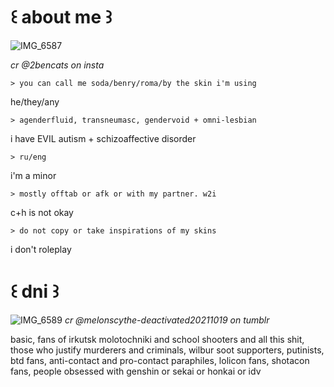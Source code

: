 # ꒰ about me ꒱
![IMG_6587](https://github.com/user-attachments/assets/7288141d-ca81-4c95-b5c2-0928977686c9)

_cr @2bencats on insta_

    > you can call me soda/benry/roma/by the skin i'm using

he/they/any

    > аgеndеrfluid, transneumasc, gendervoid + omni-lesbian

i have EVIL autism + schizoaffective disorder

    > ru/eng

i'm a minor

    > mostly offtab or afk or with my partner. w2i

c+h is not okay 

    > do not copy or take inspirations of my skins

i don't roleplay

# ꒰ dni ꒱
![IMG_6589](https://github.com/user-attachments/assets/b1bf0037-5c0b-4ca9-8ee7-f11e5702635d)
_cr @melonscythe-deactivated20211019 on tumblr_

basic, fans of irkutsk molotochniki and school shooters and all this shit, those who justify murderers and criminals, wilbur soot supporters, putinists, btd fans, anti-contact and pro-contact paraphiles, lolicon fans, shotacon fans, people obsessed with genshin or sekai or honkai or idv
